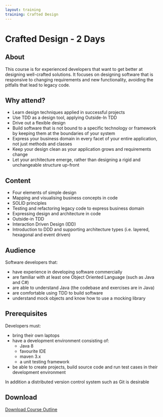 ```yaml
---
layout: training
training: Crafted Design
---
```


# Crafted Design - 2 Days

## About

This course is for experienced developers that want to get better at designing well-crafted solutions. It focuses on designing software that is responsive to changing requirements and new functionality, avoiding the pitfalls that lead to legacy code.

## Why attend?

* Learn design techniques applied in successful projects
* Use TDD as a design tool, applying Outside-In TDD
* Drive out a flexible design
* Build software that is not bound to a specific technology or framework by keeping them at the boundaries of your system
* Express your business domain in every facet of your entire application, not just methods and classes
* Keep your design clean as your application grows and requirements change
* Let your architecture emerge, rather than designing a rigid and unchangeable structure up-front

## Content

* Four elements of simple design
* Mapping and visualising business concepts in code
* SOLID principles
* Testing and refactoring legacy code to express business domain
* Expressing design and architecture in code
* Outside-in TDD
* Interaction Driven Design (IDD)
* Introduction to DDD and supporting architecture types (i.e. layered, hexagonal and event driven)

## Audience

Software developers that:

* have experience in developing software commercially
* are familiar with at least one Object Oriented Language (such as Java and C#)
* are able to understand Java (the codebase and exercises are in Java)
* are comfortable using TDD to build software
* understand mock objects and know how to use a mocking library

## Prerequisites

Developers must:

* bring their own laptops
* have a development environment consisting of:
    *  Java 8
    * favourite IDE
    * maven 3.x
    * a unit testing framework
* be able to create projects, build source code and run test cases in their development environment

In addition a distributed version control system such as Git is desirable

## Download

<i class="fa fa-download fa-2x"></i> <a href="/assets/custom/pdf/crafted-design.pdf"> Download Course Outline</a>